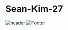 # Sean-Kim-27

![header](https://capsule-render.vercel.app/api?type=waving&color=gradient&height=230&section=header&text=SeanKim's%20World&fontSize=60&fontAlignY=60&fontAlign=30)
![Footer](https://capsule-render.vercel.app/api?type=waving&color=gradient&height=160&section=footer)


